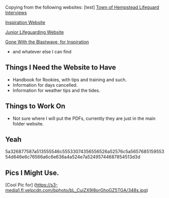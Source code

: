 Copying from the following websites:
[test]
[Town of Hempstead Lifeguard Interviews](https://hempsteadny.gov/279/Lifeguard-Interviews)

[Inspiration Website](https://www.rehobothbeachpatrol.com/)

[Junior Lifeguarding Website](https://hempsteadny.gov/891/Junior-Ocean-Lifeguarding)

[Gone With the Blastwave, for Inspiration](https://www.blastwave-comic.com)

- and whatever else I can find
## Things I Need the Website to Have
- Handbook for Rookies, with tips and training and such.
- Information for days cancelled.
- Information for weather tips and the tides. 

## Things to Work On
- Not sure where I will put the PDFs, currently they are just in the main folder website. 

## Yeah
5a326877587a513555546c55533074356556526a52576c5a565768515955354d646e6c76566a6c6e636a4a524e7a52495744687854513d3d

## Pics I Might Use.
[Cool Pic for] (https://s3-media1.fl.yelpcdn.com/bphoto/bL_CuiZX9l8orGhoGZ5TGA/348s.jpg)

